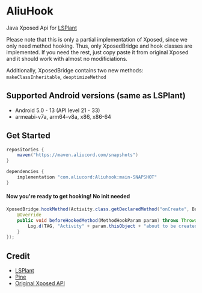 # AliuHook

Java Xposed Api for [LSPlant](https://github.com/LSPosed/LSPlant)

Please note that this is only a partial implementation of Xposed, since we only need method hooking. Thus, only XposedBridge and hook classes are implemented.
If you need the rest, just copy paste it from original Xposed and it should work with almost no modificiations.

Additionally, XposedBridge contains two new methods: `makeClassInheritable`, `deoptimizeMethod`

## Supported Android versions (same as LSPlant)
- Android 5.0 - 13 (API level 21 - 33)
- armeabi-v7a, arm64-v8a, x86, x86-64


## Get Started

```groovy
repositories {
    maven("https://maven.aliucord.com/snapshots")
}

dependencies {
    implementation "com.aliucord:Aliuhook:main-SNAPSHOT"
}
```

#### Now you're ready to get hooking! No init needed
```java
XposedBridge.hookMethod(Activity.class.getDeclaredMethod("onCreate", Bundle.class), new XC_MethodHook() {
    @Override
    public void beforeHookedMethod(MethodHookParam param) throws Throwable {
        Log.d(TAG, "Activity" + param.thisObject + "about to be created!");
    }
});
```



## Credit
- [LSPlant](https://github.com/LSPosed/LSPlant)
- [Pine](https://github.com/canyie/Pine)
- [Original Xposed API](https://github.com/rovo89/XposedBridge)
